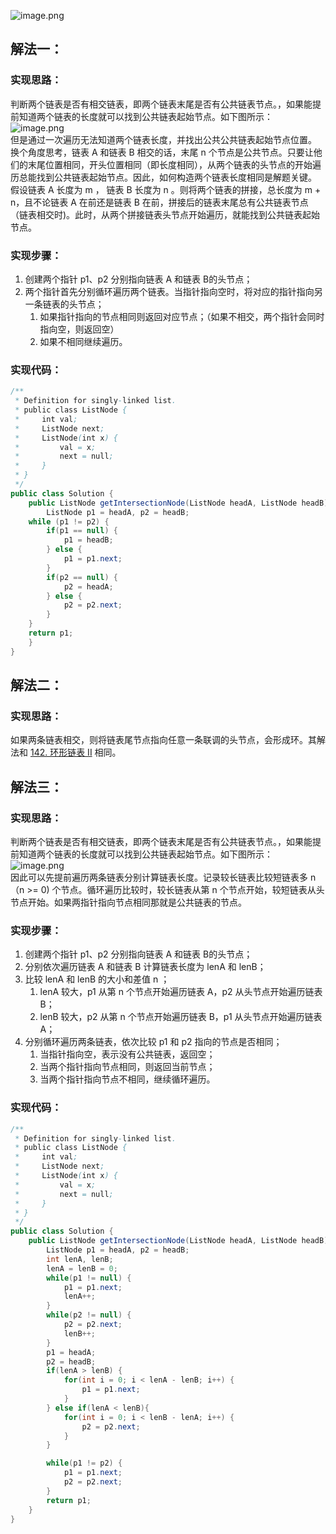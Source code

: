![image.png](https://gitee.com/roada/drawingBed/raw/main/blog/1697427088348-68c624f4-8ea5-4c2a-9893-1b07de046f5a.png)
## 解法一：
### 实现思路：
判断两个链表是否有相交链表，即两个链表末尾是否有公共链表节点。，如果能提前知道两个链表的长度就可以找到公共链表起始节点。如下图所示：<br />![image.png](https://gitee.com/roada/drawingBed/raw/main/blog/1697427643458-d031b09f-2e4b-482f-815f-20c12678fc05.png)<br />但是通过一次遍历无法知道两个链表长度，并找出公共公共链表起始节点位置。<br />换个角度思考，链表 A 和链表 B 相交的话，末尾 n 个节点是公共节点。只要让他们的末尾位置相同，开头位置相同（即长度相同），从两个链表的头节点的开始遍历总能找到公共链表起始节点。因此，如何构造两个链表长度相同是解题关键。<br />假设链表 A 长度为 m ， 链表 B 长度为 n 。则将两个链表的拼接，总长度为 m + n，且不论链表 A 在前还是链表 B 在前，拼接后的链表末尾总有公共链表节点（链表相交时)。此时，从两个拼接链表头节点开始遍历，就能找到公共链表起始节点。
### 实现步骤：

1. 创建两个指针 p1、p2 分别指向链表 A 和链表 B的头节点；
2. 两个指针首先分别循环遍历两个链表。当指针指向空时，将对应的指针指向另一条链表的头节点；
   1. 如果指针指向的节点相同则返回对应节点；（如果不相交，两个指针会同时指向空，则返回空）
   2. 如果不相同继续遍历。
### 实现代码：
```java
/**
 * Definition for singly-linked list.
 * public class ListNode {
 *     int val;
 *     ListNode next;
 *     ListNode(int x) {
 *         val = x;
 *         next = null;
 *     }
 * }
 */
public class Solution {
    public ListNode getIntersectionNode(ListNode headA, ListNode headB) {
        ListNode p1 = headA, p2 = headB;
    while (p1 != p2) {
        if(p1 == null) {
            p1 = headB;
        } else {
            p1 = p1.next;
        }
        if(p2 == null) {
            p2 = headA;
        } else {
            p2 = p2.next;
        }
    }
    return p1;
    }
}
```

## 解法二：
### 实现思路：
如果两条链表相交，则将链表尾节点指向任意一条联调的头节点，会形成环。其解法和 [142. 环形链表 II](https://www.yuque.com/u26951862/petxba/dtuwak1n3wgmgr2a) 相同。

## 解法三：
### 实现思路：
判断两个链表是否有相交链表，即两个链表末尾是否有公共链表节点。，如果能提前知道两个链表的长度就可以找到公共链表起始节点。如下图所示：<br />![image.png](https://gitee.com/roada/drawingBed/raw/main/blog/1697427643458-d031b09f-2e4b-482f-815f-20c12678fc05-20231109101636761.png)<br />因此可以先提前遍历两条链表分别计算链表长度。记录较长链表比较短链表多 n（n >= 0) 个节点。循环遍历比较时，较长链表从第 n 个节点开始，较短链表从头节点开始。如果两指针指向节点相同那就是公共链表的节点。

### 实现步骤：

1. 创建两个指针 p1、p2 分别指向链表 A 和链表 B的头节点；
2. 分别依次遍历链表 A 和链表 B 计算链表长度为 lenA 和 lenB；
3. 比较 lenA 和 lenB 的大小和差值 n ；
   1. lenA 较大，p1 从第 n 个节点开始遍历链表 A，p2 从头节点开始遍历链表 B；
   2. lenB 较大，p2 从第 n 个节点开始遍历链表 B，p1 从头节点开始遍历链表 A；
4. 分别循环遍历两条链表，依次比较 p1 和 p2 指向的节点是否相同；
   1. 当指针指向空，表示没有公共链表，返回空；
   2. 当两个指针指向节点相同，则返回当前节点；
   3. 当两个指针指向节点不相同，继续循环遍历。

### 实现代码：
```java
/**
 * Definition for singly-linked list.
 * public class ListNode {
 *     int val;
 *     ListNode next;
 *     ListNode(int x) {
 *         val = x;
 *         next = null;
 *     }
 * }
 */
public class Solution {
    public ListNode getIntersectionNode(ListNode headA, ListNode headB) {
        ListNode p1 = headA, p2 = headB;
        int lenA, lenB;
        lenA = lenB = 0;
        while(p1 != null) {
            p1 = p1.next;
            lenA++;
        }
        while(p2 != null) {
            p2 = p2.next;
            lenB++;
        }
        p1 = headA;
        p2 = headB;
        if(lenA > lenB) {
            for(int i = 0; i < lenA - lenB; i++) {
                p1 = p1.next;
            }
        } else if(lenA < lenB){
            for(int i = 0; i < lenB - lenA; i++) {
                p2 = p2.next;
            }
        }

        while(p1 != p2) {
            p1 = p1.next;
            p2 = p2.next;
        }
        return p1;
    }
}
```

